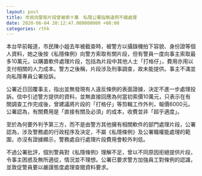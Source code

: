 ```yaml
---
layout: post
title: 市民向警取片段曾被索十萬　私隱公署指無違例不續處理
date: 2020-06-04 20:12:47.000000000 +08:00
categories: rthk
---
```


本台早前報道，市民陳小姐去年被截查時，被警方以攝錄機拍下容貌、身份證等個人資料，她之後按《私隱條例》向警方索取有關片段，但有警員一度向事主索取最多10萬元，以購置軟件處理片段，包括為片段中其他人士「打格仔」，費用亦用以支付相關的人力成本。警方之後稱，片段涉及刑事調查，故未能提供。事主不滿並向私隱專員公署投訴。

公署近日回覆事主，指出並無發現有人違反條例的表面證據，決定不進一步處理投訴。信中引述警方提供的資料，並無直接回應為何當初索價10萬元，只表示在有關調查工作完成後，曾建議將片段的「打格仔」等剪輯工作外判，報價6000元。公署認為，有關費用是「直接有關及必須」的成本，收費並非「超乎適度」。

至於為何要外判予第三方，而不是由警方其他擁有相關軟件的部門處理片段，公署認為，涉及警務處的行政程序及決定，不屬《私隱條例》及公署職權能處理的範圍，亦沒有證據顯示，警務處自行處理片段費用會較外判低。

不過公署批評，個別警員對《私隱條例》理解不足，曾以不同原因拒絕提供片段，令事主困惑及無所適從，情況並不理想。公署已要求警方加強員工對條例的認識，並敦促警員要以嚴謹態度處理查閱資料要求。
